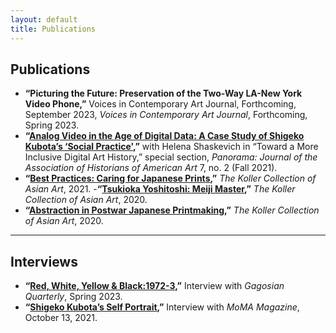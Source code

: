 ```yaml
---
layout: default
title: Publications
---
```

  ## Publications
- **“Picturing the Future: Preservation of the Two-Way LA-New York Video Phone,”** Voices in Contemporary Art Journal, Forthcoming, September 2023, *Voices in Contemporary Art Journal*, Forthcoming, Spring 2023.
- **“[Analog Video in the Age of Digital Data: A Case Study of Shigeko Kubota’s ‘Social Practice'](https://journalpanorama.org/wp-content/uploads/2022/04/Shaskevich-and-Robinson-Analog-Video-in-the-Age-of-Digital-Data.pdf),”** with Helena Shaskevich in “Toward a More Inclusive Digital Art History,” special section, *Panorama: Journal of the Association of Historians of American Art* 7, no. 2 (Fall 2021).
- **“[Best Practices: Caring for Japanese Prints](https://www.asianartscollection.com/id/Best-Practices%3A-Caring-for-Japanese-Prints/41),”** *The Koller Collection of Asian Art*, 2021. 
-**“[Tsukioka Yoshitoshi: Meiji Master](https://www.asianartscollection.com/id/Tsukioka-Yoshitoshi%3A-Meiji-Master/40),”** *The Koller Collection of Asian Art*, 2020.
- **“[Abstraction in Postwar Japanese Printmaking](https://www.asianartscollection.com/id/Abstraction-in-Postwar-Japanese-Printmaking/39),”** *The Koller Collection of Asian Art*, 2020.
---
  ## Interviews
  - **“[Red, White, Yellow & Black:1972-3](https://gagosian.com/quarterly/2023/02/10/interview-red-white-yellow-and-black-1972-73/),”** Interview with *Gagosian Quarterly*, Spring 2023.
  - **“[Shigeko Kubota’s Self Portrait](https://www.moma.org/magazine/articles/646),”** Interview with *MoMA Magazine*, October 13, 2021.
